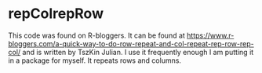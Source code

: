 # repColrepRow

This code was found on R-bloggers. It can be found at https://www.r-bloggers.com/a-quick-way-to-do-row-repeat-and-col-repeat-rep-row-rep-col/ and is written by TszKin Julian. I use it frequently enough I am putting it in a package for myself.  It repeats rows and columns.
